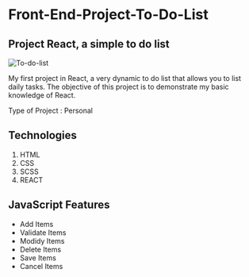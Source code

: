 # Front-End-Project-To-Do-List
## Project React, a simple to do list 
![To-do-list](https://github.com/GMKRAKEN23/Front-End-Project-To-Do-List/assets/149949090/98177d66-0695-4204-b905-11efd0829de0)

My first project in React, a very dynamic to do list that allows you to list daily tasks. The objective of this project is to demonstrate my basic knowledge of React.
  
Type of Project : Personal  

## Technologies 
1. HTML
2. CSS
3. SCSS
4. REACT

## JavaScript Features
- Add Items
- Validate Items
- Modidy Items
- Delete Items
- Save Items
- Cancel Items 
